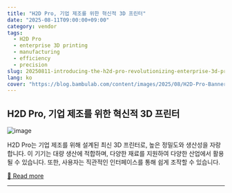 ```yaml
---
title: "H2D Pro, 기업 제조를 위한 혁신적 3D 프린터"
date: "2025-08-11T09:00:00+09:00"
category: vendor
tags:
  - H2D Pro
  - enterprise 3D printing
  - manufacturing
  - efficiency
  - precision
slug: 20250811-introducing-the-h2d-pro-revolutionizing-enterprise-3d-printing
lang: ko
cover: "https://blog.bambulab.com/content/images/2025/08/H2D-Pro-Banner.png"
---
```


## H2D Pro, 기업 제조를 위한 혁신적 3D 프린터
![image](https://blog.bambulab.com/content/images/2025/08/H2D-Pro-Banner.png)

H2D Pro는 기업 제조를 위해 설계된 최신 3D 프린터로, 높은 정밀도와 생산성을 자랑합니다. 이 기기는 대량 생산에 적합하며, 다양한 재료를 지원하여 다양한 산업에서 활용될 수 있습니다. 또한, 사용자는 직관적인 인터페이스를 통해 쉽게 조작할 수 있습니다.

[🔗 Read more](https://blog.bambulab.com/bambu-lab-launches-h2d-pro-for-enterprise-manufacturing/)

---